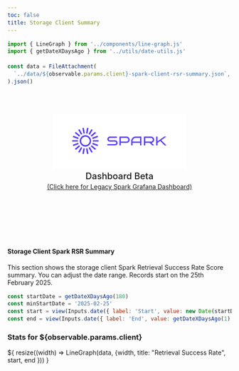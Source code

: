 ```yaml
---
toc: false
title: Storage Client Summary
---
```


```js
import { LineGraph } from '../components/line-graph.js'
import { getDateXDaysAgo } from '../utils/date-utils.js'

const data = FileAttachment(
  `../data/${observable.params.client}-spark-client-rsr-summary.json`,
).json()
```

<div class="hero">
  <body><a href="/"><img src="../media/spark-logomark-blue-with-bbox.png" alt="Spark Logo" width="300" /></a><body>
    <h2>Dashboard Beta</h2>
    <body><a href="https://filspark.com/dashboard" target="_blank" rel="noopener noreferrer">(Click here for Legacy Spark Grafana Dashboard)</a><body>
</div>

<h4>Storage Client Spark RSR Summary</h4>
<body>This section shows the storage client Spark Retrieval Success Rate Score summary. You can adjust the date range. Records start on the 25th February 2025.</body>

```js
const startDate = getDateXDaysAgo(180)
const minStartDate = '2025-02-25'
const start = view(Inputs.date({ label: 'Start', value: new Date(startDate) >= new Date(minStartDate) ? startDate : minStartDate }))
const end = view(Inputs.date({ label: 'End', value: getDateXDaysAgo(1) }))
```

<h3>Stats for ${observable.params.client}</h3>

<div class="grid grid-cols" style="grid-auto-rows: 500px;">
  <div class="card">${
    resize((width) => LineGraph(data, {width, title: "Retrieval Success Rate", start, end }))
  }</div>
</div>

<style>

.hero {
  display: flex;
  flex-direction: column;
  align-items: center;
  font-family: var(--sans-serif);
  margin: 4rem 0 8rem;
  text-wrap: balance;
  text-align: center;
}

.hero h1 {
  margin: 1rem 0;
  padding: 1rem 0;
  max-width: none;
  font-size: 14vw;
  font-weight: 900;
  line-height: 1;
  background: linear-gradient(30deg, var(--theme-foreground-focus), currentColor);
  -webkit-background-clip: text;
  -webkit-text-fill-color: transparent;
  background-clip: text;
}

.hero h2 {
  margin: 0;
  max-width: 34em;
  font-size: 20px;
  font-style: initial;
  font-weight: 500;
  line-height: 1.5;
  color: var(--theme-foreground-muted);
}

@media (min-width: 640px) {
  .hero h1 {
    font-size: 90px;
  }
}

</style>
